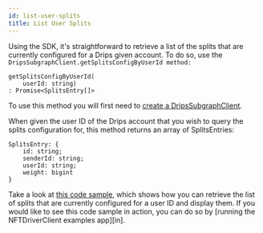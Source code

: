 ```yaml
---
id: list-user-splits
title: List User Splits
---
```


Using the SDK, it's straightforward to retrieve a list of the splits that are currently configured for a Drips given account. To do so, use the `DripsSubgraphClient.getSplitsConfigByUserId method:`

```
getSplitsConfigByUserId(
    userId: string)
: Promise<SplitsEntry[]>
```

To use this method you will first need to [create a DripsSubgraphClient][is].

When given the user ID of the Drips account that you wish to query the splits configuration for, this method returns an array of SplitsEntries:

```
SplitsEntry: { 
    id: string; 
    senderId: string; 
    userId: string; 
    weight: bigint
}
```

Take a look at <a href="https://github.com/radicle-dev/drips-js-sdk/blob/1d1957983a1e220c27143164b9ed16f346db91c1/nft-driver-examples/src/routes/streams/SplitsConfiguration.svelte#L12" target="_blank">this code sample</a>, which shows how you can retrieve the list of splits that are currently configured for a user ID and display them. If you would like to see this code sample in action, you can do so by [running the NFTDriverClient examples app][in].

[is]: /docs/for-developers/initialize-sdk



